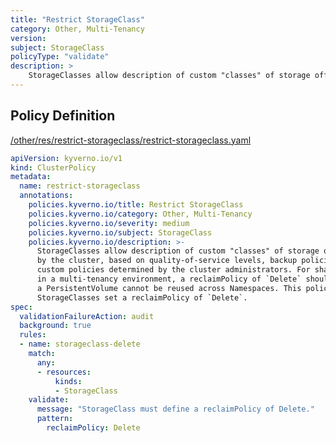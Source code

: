 ```yaml
---
title: "Restrict StorageClass"
category: Other, Multi-Tenancy
version: 
subject: StorageClass
policyType: "validate"
description: >
    StorageClasses allow description of custom "classes" of storage offered by the cluster, based on quality-of-service levels, backup policies, or custom policies determined by the cluster administrators. For shared StorageClasses in a multi-tenancy environment, a reclaimPolicy of `Delete` should be used to ensure a PersistentVolume cannot be reused across Namespaces. This policy requires StorageClasses set a reclaimPolicy of `Delete`.
---
```


## Policy Definition
<a href="https://github.com/kyverno/policies/raw/main//other/res/restrict-storageclass/restrict-storageclass.yaml" target="-blank">/other/res/restrict-storageclass/restrict-storageclass.yaml</a>

```yaml
apiVersion: kyverno.io/v1
kind: ClusterPolicy
metadata:
  name: restrict-storageclass
  annotations:
    policies.kyverno.io/title: Restrict StorageClass
    policies.kyverno.io/category: Other, Multi-Tenancy
    policies.kyverno.io/severity: medium
    policies.kyverno.io/subject: StorageClass
    policies.kyverno.io/description: >-
      StorageClasses allow description of custom "classes" of storage offered
      by the cluster, based on quality-of-service levels, backup policies, or
      custom policies determined by the cluster administrators. For shared StorageClasses
      in a multi-tenancy environment, a reclaimPolicy of `Delete` should be used to ensure
      a PersistentVolume cannot be reused across Namespaces. This policy requires
      StorageClasses set a reclaimPolicy of `Delete`.
spec:
  validationFailureAction: audit
  background: true
  rules:
  - name: storageclass-delete
    match:
      any:
      - resources:
          kinds:
          - StorageClass
    validate:
      message: "StorageClass must define a reclaimPolicy of Delete."
      pattern:
        reclaimPolicy: Delete
```
